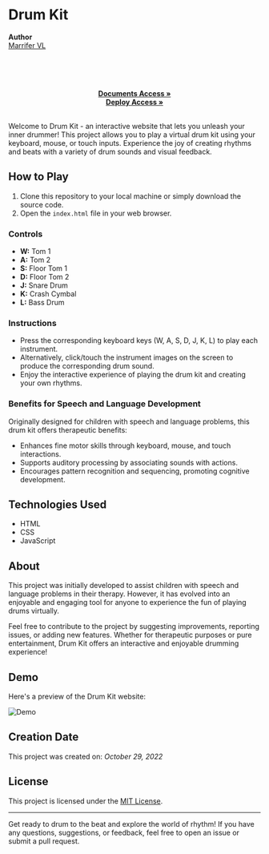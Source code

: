 ﻿# Drum Kit

 <b>Author</b>
<br/>
[Marrifer VL](https://github.com/MariferVL) 
<br/>

<br/>
<p align="center">
       </summary>
    <br/>
    <br/>
    <a href="https://github.com/MariferVL/DrumKit" target="_blank"><strong>Documents Access »</strong></a>
    <br/>
     <a href="https://marifervl.github.io/DrumKit/" target="_blank"><strong>Deploy Access »</strong></a>
    <br/>
    <br/>
    
Welcome to Drum Kit - an interactive website that lets you unleash your inner drummer! This project allows you to play a virtual drum kit using your keyboard, mouse, or touch inputs. Experience the joy of creating rhythms and beats with a variety of drum sounds and visual feedback.

## How to Play

1. Clone this repository to your local machine or simply download the source code.
2. Open the `index.html` file in your web browser.

### Controls

- **W:** Tom 1
- **A:** Tom 2
- **S:** Floor Tom 1
- **D:** Floor Tom 2
- **J:** Snare Drum
- **K:** Crash Cymbal
- **L:** Bass Drum

### Instructions

- Press the corresponding keyboard keys (W, A, S, D, J, K, L) to play each instrument.
- Alternatively, click/touch the instrument images on the screen to produce the corresponding drum sound.
- Enjoy the interactive experience of playing the drum kit and creating your own rhythms.

### Benefits for Speech and Language Development

Originally designed for children with speech and language problems, this drum kit offers therapeutic benefits:
- Enhances fine motor skills through keyboard, mouse, and touch interactions.
- Supports auditory processing by associating sounds with actions.
- Encourages pattern recognition and sequencing, promoting cognitive development.

## Technologies Used

- HTML
- CSS
- JavaScript

## About

This project was initially developed to assist children with speech and language problems in their therapy. However, it has evolved into an enjoyable and engaging tool for anyone to experience the fun of playing drums virtually.

Feel free to contribute to the project by suggesting improvements, reporting issues, or adding new features. Whether for therapeutic purposes or pure entertainment, Drum Kit offers an interactive and enjoyable drumming experience!

## Demo

Here's a preview of the Drum Kit website:

![Demo](https://github.com/MariferVL/DrumKit/assets/99364311/d39d768d-e564-459f-9f03-320759b696eb)


## Creation Date

This project was created on: *October 29, 2022*


## License

This project is licensed under the [MIT License](LICENSE).

---

Get ready to drum to the beat and explore the world of rhythm! If you have any questions, suggestions, or feedback, feel free to open an issue or submit a pull request.
